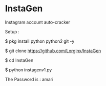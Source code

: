 # InstaGen
Instagram account auto-cracker 

Setup : 

$ pkg install python python2 git -y

$ git clone https://github.com/Lorginx/InstaGen

$ cd InstaGen

$ python instagenv1.py

The Password is : amari
